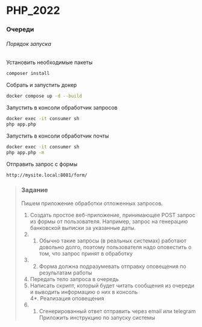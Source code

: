 # PHP_2022
### Очереди

###### Порядок запуска
Установить необходимые пакеты
```bash
composer install
```
Собрать и запустить докер
```bash
docker compose up -d --build
```

Запустить в консоли обработчик запросов
```bash
docker exec -it consumer sh
php app.php
```
Запустить в консоли обработчик почты
```bash
docker exec -it consumer sh
php app.php -m
```
Отправить запрос с формы
```
http://mysite.local:8081/form/
```



> <h3>Задание</h3>
><div class="text text_p-small text_default learning-markdown js-learning-markdown"><p>Пишем приложение обработки отложенных запросов.</p>
><ol>
><li>Создать простое веб-приложение, принимающее POST запрос из формы от пользователя. Например, запрос на генерацию банковской выписки за указанные даты.</li>
><li><ol>
><li>Обычно такие запросы (в реальных системах) работают довольно долго, поэтому пользователя надо оповестить о том, что запрос принят в обработку</li>
></ol>
></li>
><li><ol start="2">
><li>Форма должна подразумевать отправку оповещения по результатам работы</li>
></ol>
></li>
><li>Передать тело запроса в очередь</li>
><li>Написать скрипт, который будет читать сообщения из очереди и выводить информацию о них в консоль<br>4*. Реализация оповещения</li>
><li><ol>
><li>Сгенерированный ответ отправить через email или telegram<br>Приложить инструкцию по запуску системы</li>
></ol>
></li>
></ol>
></div>
>
